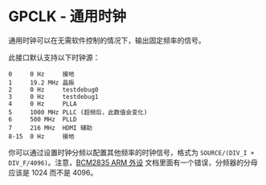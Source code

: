 <!--
---
name: GPCLK
class: interface
type: pinout
description: 树莓派通用时钟接口
pin:
  'bcm4':
    name: GPCLK0
  'bcm5':
    name: GPCLK1
  'bcm6':
    name: GPCLK2
-->
# GPCLK - 通用时钟

通用时钟可以在无需软件控制的情况下，输出固定频率的信号。

此接口默认支持以下时钟源：

```
0     0 Hz     接地
1     19.2 MHz 晶振
2     0 Hz     testdebug0
3     0 Hz     testdebug1
4     0 Hz     PLLA
5     1000 MHz PLLC (超频后，此数值会变化)
6     500 MHz  PLLD
7     216 MHz  HDMI 辅助
8-15  0 Hz     接地
```

你可以通过设置时钟分频以配置其他频率的时钟信号，格式为 `SOURCE/(DIV_I + DIV_F/4096)`。注意，[BCM2835 ARM 外设](https://www.raspberrypi.org/documentation/hardware/raspberrypi/bcm2835/BCM2835-ARM-Peripherals.pdf) 文档里面有一个错误，分频器的分母应该是 1024 而不是 4096。
